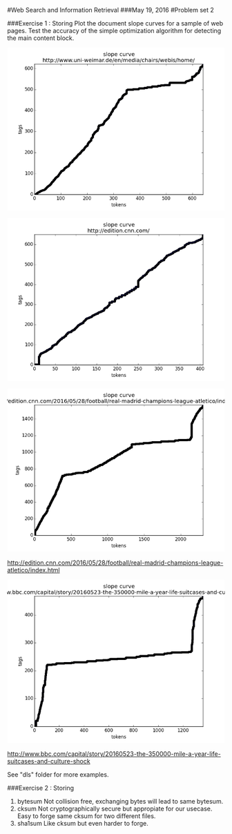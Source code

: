#Web Search and Information Retrieval
###May 19, 2016
#Problem set 2

###Exercise 1 : Storing
Plot the document slope curves for a sample of web pages.
Test the accuracy of the simple optimization algorithm for detecting the main
content block.

![Webis](dls/http:www.uni-weimar.deenmediachairswebishome.png)

![CNN](dls/http:edition.cnn.com.png)

![CNN Article](dls/http:edition.cnn.com20160528footballreal-madrid-champions-league-atleticoindex.html.png)

http://edition.cnn.com/2016/05/28/football/real-madrid-champions-league-atletico/index.html

![BBC Article](dls/http:www.bbc.comcapitalstory20160523-the-350000-mile-a-year-life-suitcases-and-culture-shock.png)

http://www.bbc.com/capital/story/20160523-the-350000-mile-a-year-life-suitcases-and-culture-shock

See "dls" folder for more examples.

###Exercise 2 : Storing
1. bytesum
    Not collision free, exchanging bytes will lead to same bytesum.
2. cksum
    Not cryptographically secure but appropiate for our usecase. Easy to forge same cksum for two different files.
3. sha1sum
    Like cksum but even harder to forge.
    
